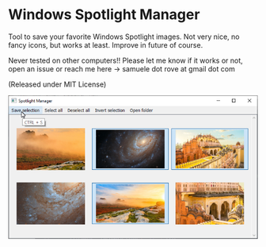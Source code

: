 # Windows Spotlight Manager
Tool to save your favorite Windows Spotlight images. Not very nice, no fancy icons, but works at least. Improve in future of course.

Never tested on other computers!! Please let me know if it works or not, open an issue or reach me here -> samuele dot rove at gmail dot com

(Released under MIT License)

![Screenshot](screenshot.png)
